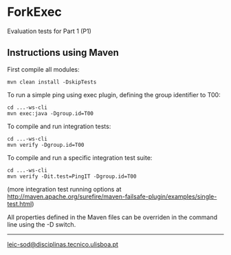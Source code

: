# ForkExec
Evaluation tests for Part 1 (P1)


Instructions using Maven
------------------------

First compile all modules:

	mvn clean install -DskipTests

To run a simple ping using exec plugin, defining the group identifier to T00:

    cd ...-ws-cli
    mvn exec:java -Dgroup.id=T00

To compile and run integration tests:

    cd ...-ws-cli
	mvn verify -Dgroup.id=T00

To compile and run a specific integration test suite:

    cd ...-ws-cli
	mvn verify -Dit.test=PingIT -Dgroup.id=T00

(more integration test running options at http://maven.apache.org/surefire/maven-failsafe-plugin/examples/single-test.html)

All properties defined in the Maven files can be overriden in the command line using the -D switch.

---
leic-sod@disciplinas.tecnico.ulisboa.pt
